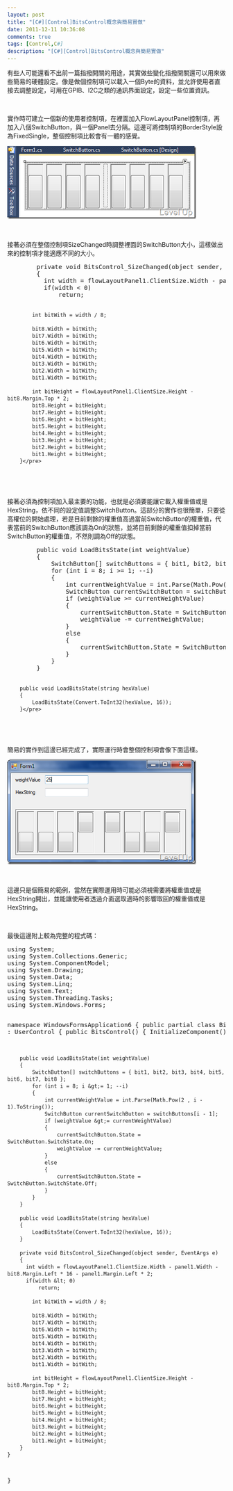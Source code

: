 ```yaml
---
layout: post
title: "[C#][Control]BitsControl概念與簡易實做"
date: 2011-12-11 10:36:08
comments: true
tags: [Control,C#]
description: "[C#][Control]BitsControl概念與簡易實做"
---
```

<p>
	有些人可能還看不出前一篇指撥開關的用途，其實做些變化指撥開關還可以用來做些簡易的硬體設定。像是做個控制項可以載入一個Byte的資料，並允許使用者直接去調整設定，可用在GPIB、I2C之類的通訊界面設定，設定一些位置資訊。</p>
<p>
	 </p>
<p>
	實作時可建立一個新的使用者控制項，在裡面加入FlowLayoutPanel控制項，再加入八個SwitchButton，與一個Panel去分隔。這邊可將控制項的BorderStyle設為FixedSingle，整個控制項比較會有一體的感覺。</p>
<p>
	<img alt="image" border="0" height="168" src="\images\posts\61540\image_thumb_1.png" style="border-bottom: 0px; border-left: 0px; border-top: 0px; border-right: 0px" width="436" /></p>
<p>
	 </p>
<p>
	接著必須在整個控制項SizeChanged時調整裡面的SwitchButton大小，這樣做出來的控制項才能適應不同的大小。</p>
<div class="wlWriterSmartContent" id="scid:812469c5-0cb0-4c63-8c15-c81123a09de7:b0974a3b-122e-4c12-bb4b-c4ca7e050b8a" style="padding-bottom: 0px; margin: 0px; padding-left: 0px; padding-right: 0px; display: inline; float: none; padding-top: 0px">
	<pre class="c#" name="code">
        private void BitsControl_SizeChanged(object sender, EventArgs e)
        {
          int width = flowLayoutPanel1.ClientSize.Width - panel1.Width - bit8.Margin.Left * 16 - panel1.Margin.Left * 2;
          if(width &lt; 0)
              return;

            int bitWith = width / 8;

            bit8.Width = bitWith;
            bit7.Width = bitWith;
            bit6.Width = bitWith;
            bit5.Width = bitWith;
            bit4.Width = bitWith;
            bit3.Width = bitWith;
            bit2.Width = bitWith;
            bit1.Width = bitWith;

            int bitHeight = flowLayoutPanel1.ClientSize.Height - bit8.Margin.Top * 2;
            bit8.Height = bitHeight;
            bit7.Height = bitHeight;
            bit6.Height = bitHeight;
            bit5.Height = bitHeight;
            bit4.Height = bitHeight;
            bit3.Height = bitHeight;
            bit2.Height = bitHeight;
            bit1.Height = bitHeight;
        }</pre>
</div>
<p>
	 </p>
<p>
	接著必須為控制項加入最主要的功能，也就是必須要能讓它載入權重值或是HexString，依不同的設定值調整SwitchButton。這部分的實作也很簡單，只要從高權位的開始處理，若是目前剩餘的權重值高過當前SwitchButton的權重值，代表當前的SwitchButton應該調為On的狀態，並將目前剩餘的權重值扣掉當前SwitchButton的權重值，不然則調為Off的狀態。</p>
<div class="wlWriterSmartContent" id="scid:812469c5-0cb0-4c63-8c15-c81123a09de7:925f23be-d457-42c9-b4f0-13f954e93288" style="padding-bottom: 0px; margin: 0px; padding-left: 0px; padding-right: 0px; display: inline; float: none; padding-top: 0px">
	<pre class="c#" name="code">
        public void LoadBitsState(int weightValue)
        {
            SwitchButton[] switchButtons = { bit1, bit2, bit3, bit4, bit5, bit6, bit7, bit8 };
            for (int i = 8; i &gt;= 1; --i)
            {
                int currentWeightValue = int.Parse(Math.Pow(2 , i - 1).ToString());
                SwitchButton currentSwitchButton = switchButtons[i - 1];
                if (weightValue &gt;= currentWeightValue)
                {
                    currentSwitchButton.State = SwitchButton.SwitchState.On;
                    weightValue -= currentWeightValue;
                }
                else
                {
                    currentSwitchButton.State = SwitchButton.SwitchState.Off;
                }
            }
        }

        public void LoadBitsState(string hexValue)
        {
            LoadBitsState(Convert.ToInt32(hexValue, 16));
        }</pre>
</div>
<p>
	 </p>
<p>
	簡易的實作到這邊已經完成了，實際運行時會整個控制項會像下面這樣。</p>
<p>
	<img alt="image" border="0" height="241" src="\images\posts\61540\image_thumb.png" style="border-bottom: 0px; border-left: 0px; border-top: 0px; border-right: 0px" width="436" /></p>
<p>
	 </p>
<p>
	這邊只是個簡易的範例，當然在實際運用時可能必須視需要將權重值或是HexString開出，並能讓使用者透過介面選取適時的影響取回的權重值或是HexString。</p>
<p>
	 </p>
<p>
	最後這邊附上較為完整的程式碼：</p>
<div class="wlWriterSmartContent" id="scid:812469c5-0cb0-4c63-8c15-c81123a09de7:7fd94a69-a5e9-45c0-a990-1431a88c8b5c" style="padding-bottom: 0px; margin: 0px; padding-left: 0px; padding-right: 0px; display: inline; float: none; padding-top: 0px">
	<pre class="c#" name="code">
using System;
using System.Collections.Generic;
using System.ComponentModel;
using System.Drawing;
using System.Data;
using System.Linq;
using System.Text;
using System.Threading.Tasks;
using System.Windows.Forms;

namespace WindowsFormsApplication6
{
    public partial class BitsControl : UserControl
    {
        public BitsControl()
        {
            InitializeComponent();
        }

        public void LoadBitsState(int weightValue)
        {
            SwitchButton[] switchButtons = { bit1, bit2, bit3, bit4, bit5, bit6, bit7, bit8 };
            for (int i = 8; i &gt;= 1; --i)
            {
                int currentWeightValue = int.Parse(Math.Pow(2 , i - 1).ToString());
                SwitchButton currentSwitchButton = switchButtons[i - 1];
                if (weightValue &gt;= currentWeightValue)
                {
                    currentSwitchButton.State = SwitchButton.SwitchState.On;
                    weightValue -= currentWeightValue;
                }
                else
                {
                    currentSwitchButton.State = SwitchButton.SwitchState.Off;
                }
            }
        }

        public void LoadBitsState(string hexValue)
        {
            LoadBitsState(Convert.ToInt32(hexValue, 16));
        }

        private void BitsControl_SizeChanged(object sender, EventArgs e)
        {
          int width = flowLayoutPanel1.ClientSize.Width - panel1.Width - bit8.Margin.Left * 16 - panel1.Margin.Left * 2;
          if(width &lt; 0)
              return;

            int bitWith = width / 8;

            bit8.Width = bitWith;
            bit7.Width = bitWith;
            bit6.Width = bitWith;
            bit5.Width = bitWith;
            bit4.Width = bitWith;
            bit3.Width = bitWith;
            bit2.Width = bitWith;
            bit1.Width = bitWith;

            int bitHeight = flowLayoutPanel1.ClientSize.Height - bit8.Margin.Top * 2;
            bit8.Height = bitHeight;
            bit7.Height = bitHeight;
            bit6.Height = bitHeight;
            bit5.Height = bitHeight;
            bit4.Height = bitHeight;
            bit3.Height = bitHeight;
            bit2.Height = bitHeight;
            bit1.Height = bitHeight;
        }
    }
}</pre>
</div>
<p>
	 </p>
